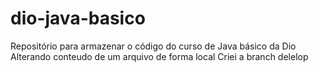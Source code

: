 # dio-java-basico
Repositório para armazenar o código do curso de Java básico da Dio
Alterando conteudo de um arquivo de forma local
Criei a branch delelop